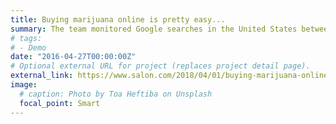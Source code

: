 ```yaml
---
title: Buying marijuana online is pretty easy...
summary: The team monitored Google searches in the United States between January 2005 and June 2017...
# tags:
# - Demo
date: "2016-04-27T00:00:00Z"
# Optional external URL for project (replaces project detail page).
external_link: https://www.salon.com/2018/04/01/buying-marijuana-online-is-pretty-easy-study-finds_partner/
image:
  # caption: Photo by Toa Heftiba on Unsplash
  focal_point: Smart
---
```

